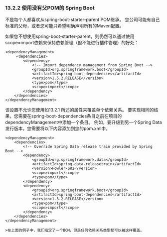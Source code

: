 ### 13.2.2 使用没有父POM的 Spring Boot

不是每个人都喜欢从spring-boot-starter-parent POM继承。 您公司可能有自己标准的父母，或者您可能只希望明确声明所有的Maven配置。

如果您不想使用spring-boot-starter-parent，则仍然可以通过使用scope=import依赖来保持依赖管理（但不能进行插件管理）的好处：
```
<dependencyManagement>
     <dependencies>
        <dependency>
            <!-- Import dependency management from Spring Boot -->
            <groupId>org.springframework.boot</groupId>
            <artifactId>spring-boot-dependencies</artifactId>
            <version>1.5.2.RELEASE</version>
            <type>pom</type>
            <scope>import</scope>
        </dependency>
    </dependencies>
</dependencyManagement>
```
该设置不允许您使用如13.2.1 所述的属性来覆盖单个依赖关系。 要实现相同的结果，您需要在spring-boot-dependencies条目之前在项目的dependencyManagement中添加一个条目。 例如，要升级到另一个Spring Data发行版本，您需要将以下内容添加到您的pom.xml中。
```
<dependencyManagement>
    <dependencies>
        <!-- Override Spring Data release train provided by Spring Boot -->
        <dependency>
            <groupId>org.springframework.data</groupId>
            <artifactId>spring-data-releasetrain</artifactId>
            <version>Fowler-SR2</version>
            <scope>import</scope>
            <type>pom</type>
        </dependency>
        <dependency>
            <groupId>org.springframework.boot</groupId>
            <artifactId>spring-boot-dependencies</artifactId>
            <version>1.5.2.RELEASE</version>
            <type>pom</type>
            <scope>import</scope>
        </dependency>
    </dependencies>
</dependencyManagement>
```
    >在上面的例子中，我们指定了一个BOM，但是任何依赖关系类型都可以被这样覆盖。